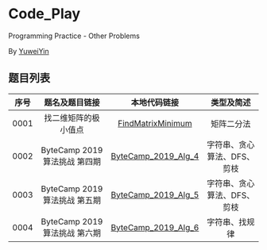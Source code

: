 # Code_Play

Programming Practice - Other Problems

By [YuweiYin](https://github.com/YuweiYin)

## 题目列表

序号 | 题名及题目链接 | 本地代码链接 | 类型及简述
:-: | :-: | :-: | :-:
0001 | 找二维矩阵的极小值点 | [FindMatrixMinimum](./FindMatrixMinimum/) | 矩阵二分法
0002 | ByteCamp 2019 算法挑战 第四期 | [ByteCamp_2019_Alg_4](./ByteCamp_2019_Alg_4/) | 字符串、贪心算法、DFS、剪枝
0003 | ByteCamp 2019 算法挑战 第五期 | [ByteCamp_2019_Alg_5](./ByteCamp_2019_Alg_5/) | 字符串、贪心算法、DFS、剪枝
0004 | ByteCamp 2019 算法挑战 第六期 | [ByteCamp_2019_Alg_6](./ByteCamp_2019_Alg_6/) | 字符串、找规律
